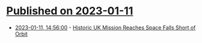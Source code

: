 # [Published on 2023-01-11](index.md)

* [2023-01-11, 14:56:00](https://soylentnews.org/article.pl?sid=23/01/11/0421254&from=rss) - [Historic UK Mission Reaches Space Falls Short of Orbit](https://soylentnews.org/article.pl?sid=23/01/11/0421254&from=rss)
